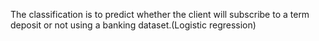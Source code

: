 The classification is to predict whether the client will subscribe to a term deposit or not using a banking dataset.(Logistic regression)
